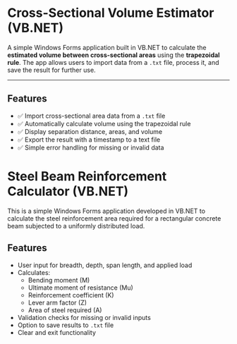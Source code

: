 # Cross-Sectional Volume Estimator (VB.NET)

A simple Windows Forms application built in VB.NET to calculate the **estimated volume between cross-sectional areas** using the **trapezoidal rule**. The app allows users to import data from a `.txt` file, process it, and save the result for further use.

---

## Features

- ✅ Import cross-sectional area data from a `.txt` file
- ✅ Automatically calculate volume using the trapezoidal rule
- ✅ Display separation distance, areas, and volume
- ✅ Export the result with a timestamp to a text file
- ✅ Simple error handling for missing or invalid data



# Steel Beam Reinforcement Calculator (VB.NET)

This is a simple Windows Forms application developed in VB.NET to calculate the steel reinforcement area required for a rectangular concrete beam subjected to a uniformly distributed load.

## Features

- User input for breadth, depth, span length, and applied load
- Calculates:
  - Bending moment (M)
  - Ultimate moment of resistance (Mu)
  - Reinforcement coefficient (K)
  - Lever arm factor (Z)
  - Area of steel required (A)
- Validation checks for missing or invalid inputs
- Option to save results to `.txt` file
- Clear and exit functionality
